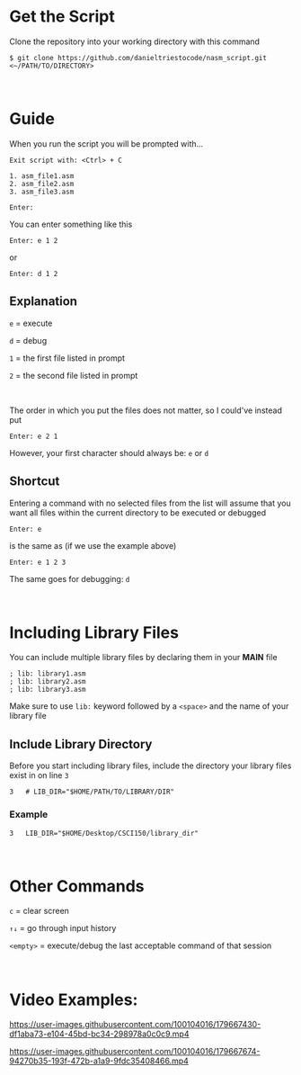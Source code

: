 # Get the Script

Clone the repository into your working directory with this command

```
$ git clone https://github.com/danieltriestocode/nasm_script.git <~/PATH/TO/DIRECTORY>
```

<br />

# Guide

When you run the script you will be prompted with...

```
Exit script with: <Ctrl> + C

1. asm_file1.asm
2. asm_file2.asm
3. asm_file3.asm

Enter: 
```

You can enter something like this

```
Enter: e 1 2
```

or 

```
Enter: d 1 2
```

## Explanation

`e` = execute 

`d` = debug

`1` = the first file listed in prompt

`2` = the second file listed in prompt

<br />

The order in which you put the files does not matter, so I could've instead put 

```
Enter: e 2 1
```

However, your first character should always be: `e` or `d`

## Shortcut

Entering a command with no selected files from the list will assume that you want all files within the current directory to be executed or debugged

```
Enter: e
```

is the same as (if we use the example above)

```
Enter: e 1 2 3
```

The same goes for debugging: `d`

<br />

# Including Library Files

You can include multiple library files by declaring them in your **MAIN** file

```
; lib: library1.asm
; lib: library2.asm
; lib: library3.asm
```

Make sure to use `lib:` keyword followed by a `<space>` and the name of your library file


## Include Library Directory
Before you start including library files, include the directory your library files exist in on line `3`

```
3   # LIB_DIR="$HOME/PATH/TO/LIBRARY/DIR"
```

### Example

```
3   LIB_DIR="$HOME/Desktop/CSCI150/library_dir"
```

<br />

# Other Commands 

`c` = clear screen

`↑↓` = go through input history

`<empty>` = execute/debug the last acceptable command of that session

<br />

# Video Examples: 

https://user-images.githubusercontent.com/100104016/179667430-df1aba73-e104-45bd-bc34-298978a0c0c9.mp4

https://user-images.githubusercontent.com/100104016/179667674-94270b35-193f-472b-a1a9-9fdc35408466.mp4
